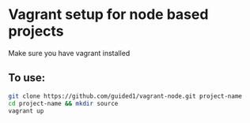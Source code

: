 # Vagrant setup for node based projects

Make sure you have vagrant installed

## To use:

```bash
git clone https://github.com/guided1/vagrant-node.git project-name
cd project-name && mkdir source
vagrant up
```
